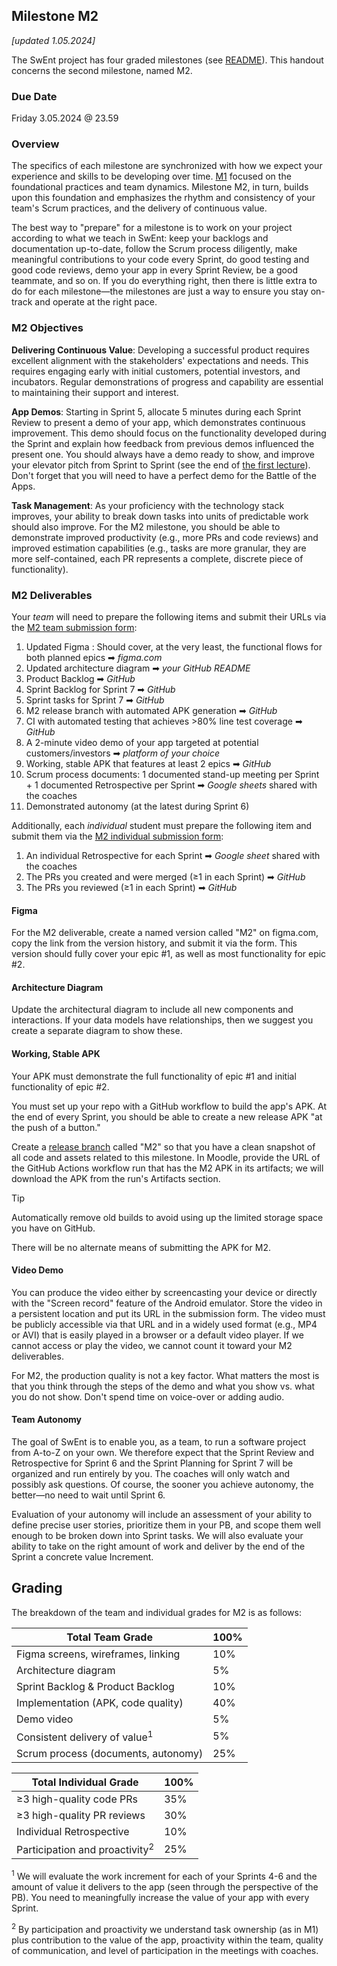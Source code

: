 ## Milestone M2

_[updated 1.05.2024]_

The SwEnt project has four graded milestones (see [README](../README.md)). This handout concerns the second milestone, named M2.

### Due Date

Friday 3.05.2024 @ 23.59

### Overview

The specifics of each milestone are synchronized with how we expect your experience and skills to be developing over time. [M1](m1-delverables.md) focused on the foundational practices and team dynamics. Milestone M2, in turn, builds upon this foundation and emphasizes the rhythm and consistency of your team's Scrum practices, and the delivery of continuous value. 

The best way to "prepare" for a milestone is to work on your project according to what we teach in SwEnt: keep your backlogs and documentation up-to-date, follow the Scrum process diligently, make meaningful contributions to your code every Sprint, do good testing and good code reviews, demo your app in every Sprint Review, be a good teammate, and so on.  If you do everything right, then there is little extra to do for each milestone&mdash;the milestones are just a way to ensure you stay on-track and operate at the right pace.

### M2 Objectives

__Delivering Continuous Value__: 
Developing a successful product requires excellent alignment with the stakeholders' expectations and needs. This requires engaging early with initial customers, potential investors, and incubators. Regular demonstrations of progress and capability are essential to maintaining their support and interest. 

__App Demos__: Starting in Sprint 5, allocate 5 minutes during each Sprint Review to present a demo of your app, which  demonstrates continuous improvement. This demo should focus on the functionality developed during the Sprint and explain how feedback from previous demos influenced the present one. You should always have a demo ready to show, and improve your elevator pitch from Sprint to Sprint (see the end of [the first lecture](https://moodle.epfl.ch/pluginfile.php/3317323/mod_resource/content/2/Wk1.1%20-%20Introduction%20%2B%20Requirements.pdf)). Don't forget that you will need to have a perfect demo for the Battle of the Apps.

__Task Management__: As your proficiency with the technology stack improves, your ability to break down tasks into units of predictable work should also improve. For the M2 milestone, you should be able to demonstrate improved productivity (e.g., more PRs and code reviews) and improved estimation capabilities (e.g., tasks are more granular, they are more self-contained, each PR represents a complete, discrete piece of functionality).

### M2 Deliverables

Your _team_ will need to prepare the following items and submit their URLs via the [M2 team submission form](https://moodle.epfl.ch/mod/questionnaire/view.php?id=1294073): 

1. Updated Figma : Should cover, at the very least, the functional flows for both planned epics ➡︎ _figma.com_
2. Updated architecture diagram ➡︎ _your GitHub README_
3. Product Backlog ➡︎ _GitHub_
4. Sprint Backlog for Sprint 7 ➡︎ _GitHub_
5. Sprint tasks for Sprint 7 ➡︎ _GitHub_
6. M2 release branch with automated APK generation ➡︎ _GitHub_
7. CI with automated testing that achieves >80% line test coverage ➡︎ _GitHub_
9. A 2-minute video demo of your app targeted at potential customers/investors ➡︎ _platform of your choice_
10. Working, stable APK that features at least 2 epics ➡︎ _GitHub_
11. Scrum process documents: 1 documented stand-up meeting per Sprint + 1 documented Retrospective per Sprint ➡︎ _Google sheets_ shared with the coaches
12. Demonstrated autonomy (at the latest during Sprint 6)

Additionally, each _individual_ student must prepare the following item and submit them via the [M2 individual submission form](https://moodle.epfl.ch/mod/questionnaire/view.php?id=1294077):

1. An individual Retrospective for each Sprint ➡︎ _Google sheet_ shared with the coaches
2. The PRs you created and were merged (≥1 in each Sprint) ➡︎ _GitHub_
4. The PRs you reviewed (≥1 in each Sprint) ➡︎ _GitHub_

#### Figma

For the M2 deliverable, create a named version called "M2" on figma.com, copy the link from the version history, and submit it via the form. This version should fully cover your epic #1, as well as most functionality for epic #2.

#### Architecture Diagram

Update the architectural diagram to include all new components and interactions. If your data models have relationships, then we suggest you create a separate diagram to show these.

#### Working, Stable APK

Your APK must demonstrate the full functionality of epic #1 and initial functionality of epic #2.

You must set up your repo with a GitHub workflow to build the app's APK. At the end of every Sprint, you should be able to create a new release APK "at the push of a button."

Create a [release branch](https://docs.github.com/en/repositories/releasing-projects-on-github/managing-releases-in-a-repository) called "M2" so that you have a clean snapshot of all code and assets related to this milestone. In Moodle, provide the URL of the GitHub Actions workflow run that has the M2 APK in its artifacts; we will download the APK from the run's Artifacts section. 

> [!TIP]
> Automatically remove old builds to avoid using up the limited storage space you have on GitHub.

There will be no alternate means of submitting the APK for M2.

#### Video Demo

You can produce the video either by screencasting your device or directly with the "Screen record" feature of the Android emulator. Store the video in a persistent location and put its URL in the submission form. The video must be publicly accessible via that URL and in a widely used format (e.g., MP4 or AVI) that is easily played in a browser or a default video player. If we cannot access or play the video, we cannot count it toward your M2 deliverables.

For M2, the production quality is not a key factor. What matters the most is that you think through the steps of the demo and what you show vs. what you do not show. Don't spend time on voice-over or adding audio.

#### Team Autonomy

The goal of SwEnt is to enable you, as a team, to run a software project from A-to-Z on your own. We therefore expect that the Sprint Review and Retrospective for Sprint 6 and the Sprint Planning for Sprint 7 will be organized and run entirely by you. The coaches will only watch and possibly ask questions. Of course, the sooner you achieve autonomy, the better&mdash;no need to wait until Sprint 6.

Evaluation of your autonomy will include an assessment of your ability to define precise user stories, prioritize them in your PB, and scope them well enough to be broken down into Sprint tasks. We will also evaluate your ability to take on the right amount of work and deliver by the end of the Sprint a concrete value Increment.

## Grading

The breakdown of the team and individual grades for M2 is as follows:

| **Total Team Grade**                      | **100%** |
|-------------------------------------------|----------|
| Figma screens, wireframes, linking        |   10%    |
| Architecture diagram                      |   5%     |
| Sprint Backlog & Product Backlog          |   10%    |
| Implementation (APK, code quality)        |   40%    |
| Demo video                                |    5%    |
| Consistent delivery of value<sup>1</sup>  |    5%    |
| Scrum process (documents, autonomy)       |   25%    |

| **Total Individual Grade**                | **100%** |
|-------------------------------------------|----------|
| ≥3 high-quality code PRs                  |   35%    |
| ≥3 high-quality PR reviews                |   30%    |
| Individual Retrospective                  |   10%    |
| Participation and proactivity<sup>2</sup> |   25%    |

<sup>1</sup>
We will evaluate the work increment for each of your Sprints 4-6 and the amount of value it delivers to the app (seen through the perspective of the PB). You need to meaningfully increase the value of your app with every Sprint.

<sup>2</sup>
By participation and proactivity we understand task ownership (as in M1) plus contribution to the value of the app, proactivity within the team, quality of communication, and level of participation in the meetings with coaches. 
